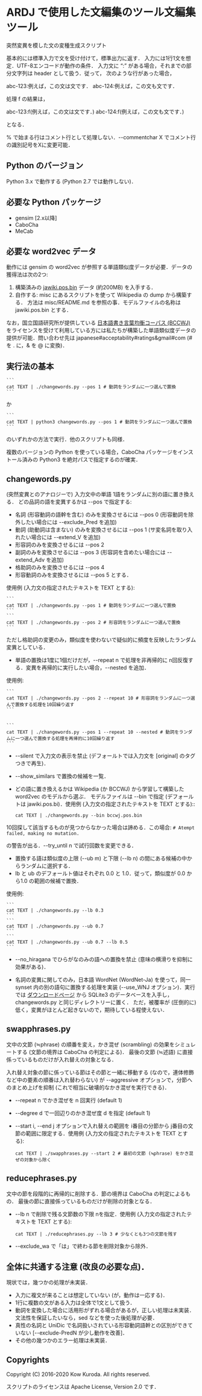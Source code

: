 # ARDJ で使用した文編集のツール文編集ツール
突然変異を模した文の変種生成スクリプト

基本的には標準入力で文を受け付けて，標準出力に返す．
入力には1行1文を想定．UTF-8エンコードが動作の条件．
入力文に “:” がある場合，それまでの部分文字列は header として扱う．従って，
次のような行があった場合，

abc-123:例えば，この文は文です．
abc-124:例えば，この文も文です．

処理 f の結果は，

abc-123:f(例えば，この文は文です．)
abc-124:f(例えば，この文も文です．)

となる．

% で始まる行はコメント行として処理しない．--commentchar X でコメント行の識別記号をXに変更可能．

## Python のバージョン

Python 3.x で動作する (Python 2.7 では動作しない)．

## 必要な Python パッケージ
- gensim [2.x以降]
- CaboCha
- MeCab

## 必要な word2vec データ
動作には gensim の word2vec が参照する単語類似度データが必要．データの獲得法は次の2つ:

1. 構築済みの [jawiki.pos.bin](https://www.dropbox.com/s/h9hy87hjqn5v3xj/jawiki.pos.bin?dl=1) データ (約200MB) を入手する．
2. 自作する: misc にあるスクリプトを使って Wikipedia の dump から構築する．
方法は misc/README.md を参照の事．モデルファイルの名称は jawiki.pos.bin とする．

なお，国立国語研究所が提供している [日本語書き言葉均衡コーパス (BCCWJ)](http://pj.ninjal.ac.jp/corpus_center/bccwj/) をライセンスを受けて利用している方には私たちが構築した単語類似度データの提供が可能．問い合わせ先は japanese#acceptability#ratings&gmail#com (# を . に，& を @ に変換)．

## 実行法の基本

    ```
    cat TEXT | ./changewords.py --pos 1 # 動詞をランダムに一つ選んで置換
    ```

か

    ```
    cat TEXT | python3 changewords.py --pos 1 # 動詞をランダムに一つ選んで置換
    ```

のいずれかの方法で実行．他のスクリプトも同様．

複数のバージョンの Python を使っている場合，CaboCha パッケージをインストール済みの Python3 を絶対パスで指定するのが確実．

## changewords.py

(突然変異とのアナロジーで) 入力文中の単語 1語をランダムに別の語に置き換える．
どの品詞の語を変異するかは --pos で指定する:
- 名詞 (形容動詞の語幹を含む) のみを変換させるには --pos 0 (形容動詞を除外したい場合には --exclude_Pred を追加)
- 動詞 (助動詞は含まない) のみを変換させるには --pos 1 (サ変名詞を取り入れたい場合には --extend_V を追加)
- 形容詞のみを変換させるには --pos 2
- 副詞のみを変換させるには --pos 3 (形容詞を含めたい場合には --extend_Adv を追加)
- 格助詞のみを変換させるには --pos 4
- 形容動詞のみを変換させるには --pos 5
とする．

使用例 (入力文の指定されたテキストを TEXT とする):

    ```
    cat TEXT | ./changewords.py --pos 1 # 動詞をランダムに一つ選んで置換
    ```
    ```
    cat TEXT | ./changewords.py --pos 2 # 形容詞をランダムに一つ選んで置換
    ```

ただし格助詞の変更のみ，類似度を使わないで疑似的に頻度を反映したランダム変異としている．

- 単語の置換は1度に1個だけだが，--repeat n で処理を非再帰的に n回反復する．変異を再帰的に実行したい場合，--nested を追加．

使用例:

    ```
    cat TEXT | ./changewords.py --pos 2 --repeat 10 # 形容詞をランダムに一つ選んで置換する処理を10回繰り返す
    ```


    ```
    cat TEXT | ./changewords.py --pos 1 --repeat 10 --nested # 動詞をランダムに一つ選んで置換する処理を再帰的に10回繰り返す
    ```

- --silent で入力文の表示を禁止 (デフォールトでは入力文を [original] のタグつきで再生)．

- --show_similars で置換の候補を一覧．

- どの語に置き換えるかは Wikipedia (か BCCWJ) から学習して構築した word2vec のモデルから選ぶ．
モデルファイルは --bin で指定 (デフォールトは jawiki.pos.bi)．使用例 (入力文の指定されたテキストを TEXT とする)::

    ```
    cat TEXT | ./changewords.py --bin bccwj.pos.bin
    ```

10回探して該当するものが見つからなかった場合は諦める．この場合:
    ```
    # Atempt failed, making no mutation.
    ```

の警告が出る．--try_until n で試行回数を変更できる．

- 置換する語は類似度の上限 (--ub m) と下限 (--lb n) の間にある候補の中からランダムに選択する．
- lb と ub のデフォールト値はそれぞれ 0.0 と 1.0．従って，類似度が 0.0 から1.0 の範囲の候補で置換．

使用例:

    ```
    cat TEXT | ./changewords.py --lb 0.3
    ```
    ```
    cat TEXT | ./changewords.py --ub 0.7
    ```
    ```
    cat TEXT | ./changewords.py --ub 0.7 --lb 0.5
    ```

- --no_hiragana でひらがなのみの語への置換を禁止 (意味の横滑りを抑制に効果がある)．

- 名詞の変異に関してのみ，日本語 WordNet (WordNet-Ja) を使って，同一 synset 内の別の語句に置換する処理を実装 (--use_WNJ オプション)．実行では
[ダウンロードページ](http://compling.hss.ntu.edu.sg/wnja/jpn/downloads.html) から SQLite3 のデータベースを入手し，changewords.py と同じディレクトリーに置く．
ただ，被覆率が (圧倒的に) 低く，変異がほとんど起きないので，期待している程使えない．

## swapphrases.py

文中の文節 (≒phrase) の順番を変え，かき混ぜ (scrambling) の効果をシミュレートする (文節の境界は CaboCha の判定による)．
最後の文節 (≒述語) に直接係っているものだけが入れ替えの対象となる．

入れ替え対象の節に係っている節はその節と一緒に移動する (なので，連体修飾など中の要素の順番は入れ替わらない) が --aggressive オプションで，分節へのまとめ上げを抑制 (これで相当に破壊的なかき混ぜを実行できる)．

- --repeat n でかき混ぜを n 回実行 (default 1)
- --degree d で一回辺りのかき混ぜ度 d を指定 (default 1)
- --start i, --end j オプションで入れ替えの範囲を i番目の分節から j番目の文節の範囲に限定する．使用例 (入力文の指定されたテキストを TEXT とする):

    ```
    cat TEXT | ./swapphrases.py --start 2 # 最初の文節 (≒phrase) をかき混ぜの対象から除く
    ```



## reducephrases.py

文中の節を段階的に再帰的に削除する．節の境界は CaboCha の判定によるもの．
最後の節に直接係っているものだけが削除の対象となる．

- --lb n で削除で残る文節数の下限 nを指定．使用例 (入力文の指定されたテキストを TEXT とする):

    ```
    cat TEXT | ./reducephrases.py --lb 3 # 少なくとも3つの文節を残す
    ```

- --exclude_wa で「は」で終わる節を削除対象から除外．

## 全体に共通する注意 (改良の必要な点)．

現状では，幾つかの処理が未実装．

- 入力に複文が来ることは想定していない (が，動作は一応する)．
- 1行に複数の文がある入力は全体で1文として扱う．
- 動詞を変換した場合に活用形がずれる場合があるが，正しい処理は未実装．文法性を保証したいなら，sed などを使った後処理が必要．
- 真性の名詞と UniDic で名詞扱いされている形容動詞語幹との区別ができていない [--exclude-PredN が少し動作を改善]．
- その他の幾つかのエラー処理は未実装．

## Copyrights

Copyright (C) 2016-2020 Kow Kuroda. All rights reserved.

スクリプトのライセンスは Apache License, Version 2.0 です．
